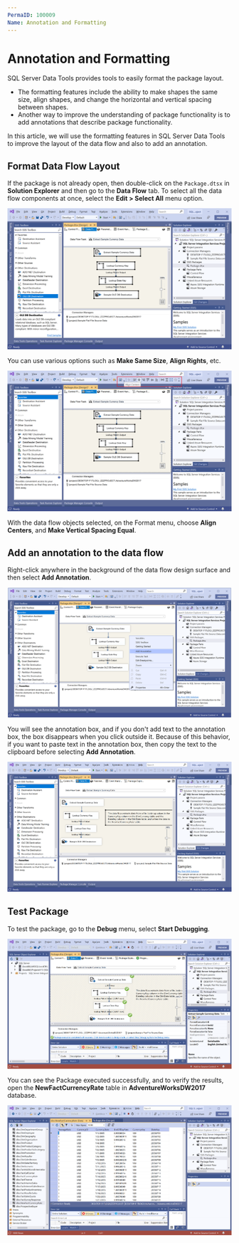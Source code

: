 ```yaml
---
PermaID: 100009
Name: Annotation and Formatting
---
```


# Annotation and Formatting

SQL Server Data Tools provides tools to easily format the package layout. 

 - The formatting features include the ability to make shapes the same size, align shapes, and change the horizontal and vertical spacing between shapes.
 - Another way to improve the understanding of package functionality is to add annotations that describe package functionality.

In this article, we will use the formatting features in SQL Server Data Tools to improve the layout of the data flow and also to add an annotation.

## Format Data Flow Layout

If the package is not already open, then double-click on the `Package.dtsx` in **Solution Explorer** and then go to the **Data Flow** tab. To select all the data flow components at once, select the **Edit > Select All** menu option.

<img src="images/annotation-and-formatting-1.png" alt="Select All">

You can use various options such as **Make Same Size**, **Align Rights**, etc.

<img src="images/annotation-and-formatting-2.png" alt="Format menu">

With the data flow objects selected, on the Format menu, choose **Align Centers**, and **Make Vertical Spacing Equal**.

## Add an annotation to the data flow

Right-click anywhere in the background of the data flow design surface and then select **Add Annotation**.

<img src="images/annotation-and-formatting-3.png" alt="Add Annotation">

You will see the annotation box, and if you don't add text to the annotation box, the box disappears when you click outside it. Because of this behavior, if you want to paste text in the annotation box, then copy the text to the clipboard before selecting **Add Annotation**.

<img src="images/annotation-and-formatting-4.png" alt="Text copied">

## Test Package

To test the package, go to the **Debug** menu, select **Start Debugging**.

<img src="images/annotation-and-formatting-5.png" alt="Text copied">

You can see the Package executed successfully, and to verify the results, open the **NewFactCurrencyRate** table in **AdventureWorksDW2017** database. 

<img src="images/annotation-and-formatting-6.png" alt="View data in the database">
